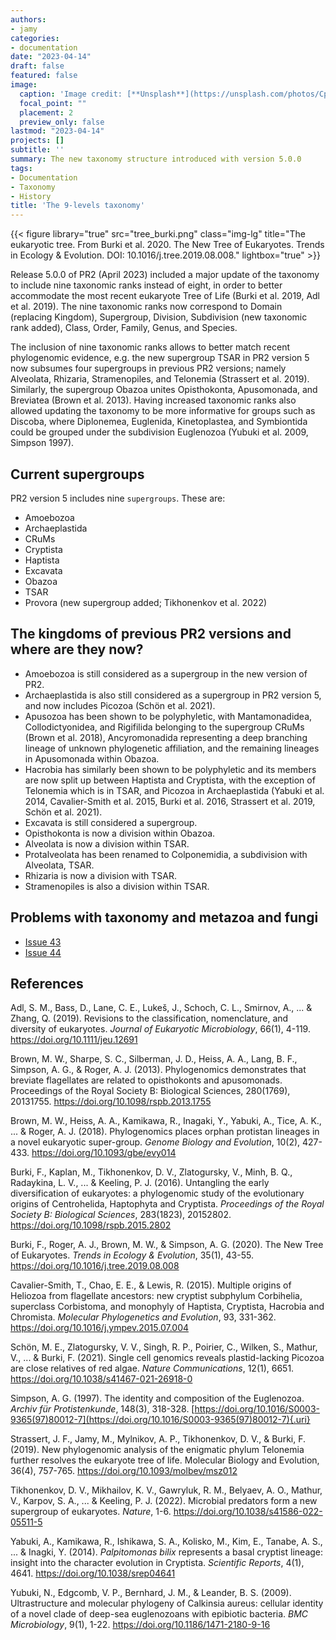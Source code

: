 ```yaml
---
authors:
- jamy
categories:
- documentation
date: "2023-04-14"
draft: false
featured: false
image:
  caption: 'Image credit: [**Unsplash**](https://unsplash.com/photos/CpkOjOcXdUY)'
  focal_point: ""
  placement: 2
  preview_only: false
lastmod: "2023-04-14"
projects: []
subtitle: ''
summary: The new taxonomy structure introduced with version 5.0.0
tags:
- Documentation
- Taxonomy
- History
title: 'The 9-levels taxonomy'
---
```


{{< figure library="true" src="tree_burki.png" class="img-lg" title="The eukaryotic tree. From Burki et al. 2020. The New Tree of Eukaryotes. Trends in Ecology & Evolution. DOI: 10.1016/j.tree.2019.08.008." lightbox="true" >}}

Release 5.0.0 of PR2 (April 2023) included a major update of the taxonomy to include nine taxonomic ranks instead of eight, in order to better accommodate the most recent eukaryote Tree of Life (Burki et al. 2019, Adl et al. 2019). The nine taxonomic ranks now correspond to Domain (replacing Kingdom), Supergroup, Division, Subdivision (new taxonomic rank added), Class, Order, Family, Genus, and Species.

The inclusion of nine taxonomic ranks allows to better match recent phylogenomic evidence, e.g. the new supergroup TSAR in PR2 version 5 now subsumes four supergroups in previous PR2 versions; namely Alveolata, Rhizaria, Stramenopiles, and Telonemia (Strassert et al. 2019). Similarly, the supergroup Obazoa unites Opisthokonta, Apusomonada, and Breviatea (Brown et al. 2013). Having increased taxonomic ranks also allowed updating the taxonomy to be more informative for groups such as Discoba, where Diplonemea, Euglenida, Kinetoplastea, and Symbiontida could be grouped under the subdivision Euglenozoa (Yubuki et al. 2009, Simpson 1997).

## Current supergroups

PR2 version 5 includes nine `supergroups`. These are:

-   Amoebozoa
-   Archaeplastida
-   CRuMs
-   Cryptista
-   Haptista
-   Excavata
-   Obazoa
-   TSAR
-   Provora (new supergroup added; Tikhonenkov et al. 2022)

## The kingdoms of previous PR2 versions and where are they now?

-   Amoebozoa is still considered as a supergroup in the new version of PR2.
-   Archaeplastida is also still considered as a supergroup in PR2 version 5, and now includes Picozoa (Schön et al. 2021).
-   Apusozoa has been shown to be polyphyletic, with Mantamonadidea, Collodictyonidea, and Rigifilida belonging to the supergroup CRuMs (Brown et al. 2018), Ancyromonadida representing a deep branching lineage of unknown phylogenetic affiliation, and the remaining lineages in Apusomonada within Obazoa.
-   Hacrobia has similarly been shown to be polyphyletic and its members are now split up between Haptista and Cryptista, with the exception of Telonemia which is in TSAR, and Picozoa in Archaeplastida (Yabuki et al. 2014, Cavalier-Smith et al. 2015, Burki et al. 2016, Strassert et al. 2019, Schön et al. 2021).
-   Excavata is still considered a supergroup.
-   Opisthokonta is now a division within Obazoa.
-   Alveolata is now a division within TSAR.
-   Protalveolata has been renamed to Colponemidia, a subdivision with Alveolata, TSAR.
-   Rhizaria is now a division with TSAR.
-   Stramenopiles is also a division within TSAR.
  
## Problems with taxonomy and metazoa and fungi
* [Issue 43](https://github.com/pr2database/pr2database/issues/43)
* [Issue 44](https://github.com/pr2database/pr2database/issues/44)

## References

Adl, S. M., Bass, D., Lane, C. E., Lukeš, J., Schoch, C. L., Smirnov, A., ... & Zhang, Q. (2019). Revisions to the classification, nomenclature, and diversity of eukaryotes. *Journal of Eukaryotic Microbiology*, 66(1), 4-119. <https://doi.org/10.1111/jeu.12691>

Brown, M. W., Sharpe, S. C., Silberman, J. D., Heiss, A. A., Lang, B. F., Simpson, A. G., & Roger, A. J. (2013). Phylogenomics demonstrates that breviate flagellates are related to opisthokonts and apusomonads. Proceedings of the Royal Society B: Biological Sciences, 280(1769), 20131755. <https://doi.org/10.1098/rspb.2013.1755>

Brown, M. W., Heiss, A. A., Kamikawa, R., Inagaki, Y., Yabuki, A., Tice, A. K., ... & Roger, A. J. (2018). Phylogenomics places orphan protistan lineages in a novel eukaryotic super-group. *Genome Biology and Evolution*, 10(2), 427-433. <https://doi.org/10.1093/gbe/evy014>

Burki, F., Kaplan, M., Tikhonenkov, D. V., Zlatogursky, V., Minh, B. Q., Radaykina, L. V., ... & Keeling, P. J. (2016). Untangling the early diversification of eukaryotes: a phylogenomic study of the evolutionary origins of Centrohelida, Haptophyta and Cryptista. *Proceedings of the Royal Society B: Biological Sciences*, 283(1823), 20152802. <https://doi.org/10.1098/rspb.2015.2802>

Burki, F., Roger, A. J., Brown, M. W., & Simpson, A. G. (2020). The New Tree of Eukaryotes. *Trends in Ecology & Evolution*, 35(1), 43-55. <https://doi.org/10.1016/j.tree.2019.08.008>

Cavalier-Smith, T., Chao, E. E., & Lewis, R. (2015). Multiple origins of Heliozoa from flagellate ancestors: new cryptist subphylum Corbihelia, superclass Corbistoma, and monophyly of Haptista, Cryptista, Hacrobia and Chromista. *Molecular Phylogenetics and Evolution*, 93, 331-362. <https://doi.org/10.1016/j.ympev.2015.07.004>

Schön, M. E., Zlatogursky, V. V., Singh, R. P., Poirier, C., Wilken, S., Mathur, V., ... & Burki, F. (2021). Single cell genomics reveals plastid-lacking Picozoa are close relatives of red algae. *Nature Communications*, 12(1), 6651. <https://doi.org/10.1038/s41467-021-26918-0>

Simpson, A. G. (1997). The identity and composition of the Euglenozoa. *Archiv für Protistenkunde*, 148(3), 318-328. [https://doi.org/10.1016/S0003-9365(97)80012-7](https://doi.org/10.1016/S0003-9365(97)80012-7){.uri}

Strassert, J. F., Jamy, M., Mylnikov, A. P., Tikhonenkov, D. V., & Burki, F. (2019). New phylogenomic analysis of the enigmatic phylum Telonemia further resolves the eukaryote tree of life. Molecular Biology and Evolution, 36(4), 757-765. <https://doi.org/10.1093/molbev/msz012>

Tikhonenkov, D. V., Mikhailov, K. V., Gawryluk, R. M., Belyaev, A. O., Mathur, V., Karpov, S. A., ... & Keeling, P. J. (2022). Microbial predators form a new supergroup of eukaryotes. *Nature*, 1-6. <https://doi.org/10.1038/s41586-022-05511-5>

Yabuki, A., Kamikawa, R., Ishikawa, S. A., Kolisko, M., Kim, E., Tanabe, A. S., ... & Inagki, Y. (2014). *Palpitomonas bilix* represents a basal cryptist lineage: insight into the character evolution in Cryptista. *Scientific Reports*, 4(1), 4641. <https://doi.org/10.1038/srep04641>

Yubuki, N., Edgcomb, V. P., Bernhard, J. M., & Leander, B. S. (2009). Ultrastructure and molecular phylogeny of Calkinsia aureus: cellular identity of a novel clade of deep-sea euglenozoans with epibiotic bacteria. *BMC Microbiology*, 9(1), 1-22. <https://doi.org/10.1186/1471-2180-9-16>
